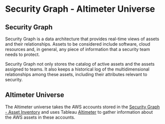 # Security Graph - Altimeter Universe

## Security Graph

Security Graph is a data architecture that provides real-time views of assets
and their relationships. Assets to be considered include software, cloud
resources and, in general, any piece of information that a security team needs
to protect.

Security Graph not only stores the catalog of active assets and the assets
assigned to teams. It also keeps a historical log of the multidimensional
relationships among these assets, including their attributes relevant to
security.

## Altimeter Universe

The Altimeter universe takes the AWS accounts stored in the [Security Graph -
Asset Inventory] and uses Tableau [Altimeter] to gather information about the
AWS assets in these accounts.


[Altimeter]: https://github.com/tableau/altimeter
[Security Graph - Asset Inventory]: https://github.com/adevinta/graph-asset-inventory-api
